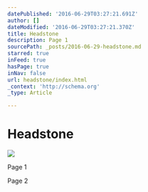 ```yaml
---
datePublished: '2016-06-29T03:27:21.691Z'
author: []
dateModified: '2016-06-29T03:27:21.370Z'
title: Headstone
description: Page 1
sourcePath: _posts/2016-06-29-headstone.md
starred: true
inFeed: true
hasPage: true
inNav: false
url: headstone/index.html
_context: 'http://schema.org'
_type: Article

---
```

# Headstone
![](https://the-grid-user-content.s3-us-west-2.amazonaws.com/f112655f-172c-4102-935f-76923206f0c7.png)

Page 1

Page 2